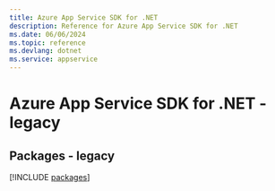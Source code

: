 ```yaml
---
title: Azure App Service SDK for .NET
description: Reference for Azure App Service SDK for .NET
ms.date: 06/06/2024
ms.topic: reference
ms.devlang: dotnet
ms.service: appservice
---
```

# Azure App Service SDK for .NET - legacy
## Packages - legacy
[!INCLUDE [packages](app-service-index.md)]